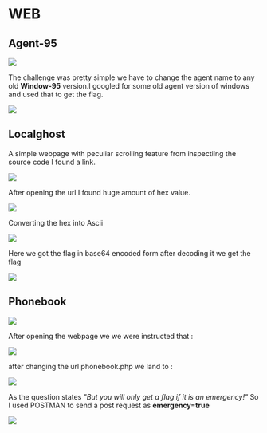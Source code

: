 # WEB

## Agent-95

![](img/agent-95.png)

The challenge was pretty simple we have to change the agent name to any old **Window-95** version.I googled for some old agent version of windows and used that to get the flag.

![](img/a-95.png)


## Localghost

A simple webpage with peculiar scrolling feature from inspectiing the source code I found a link.

![](img/l1.png)

After opening the url I found huge amount of  hex value.

![](img/l2.png)

Converting the hex into Ascii

![](img/l3.png)

Here we got the flag in base64 encoded form after decoding it we get the flag

![](img/l4.png)


## Phonebook

![](img/p1.png)

After opening the webpage we we were instructed that :

![](img/p.png)

after changing the url phonebook.php we land to :

![](img/phonebook.png)

As the question states *"But you will only get a flag if it is an emergency!"* So I used POSTMAN to send a post request as **emergency=true**

![](img/p2.png)
